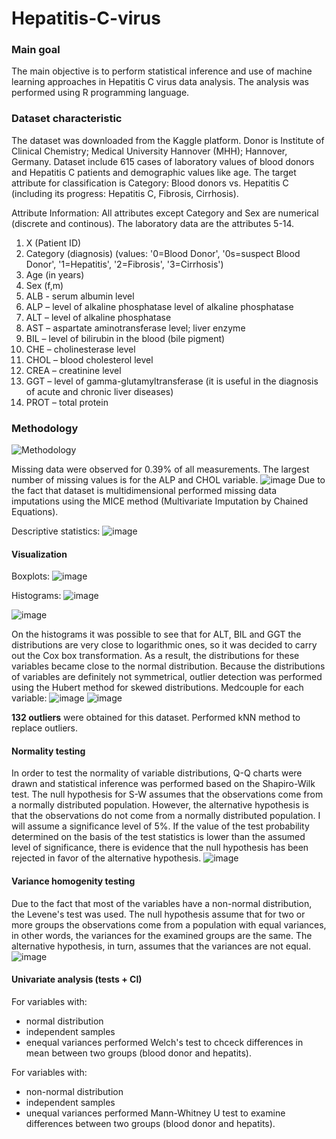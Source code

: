 # Hepatitis-C-virus

### Main goal
The main objective is to perform statistical inference and use of machine learning approaches in Hepatitis C virus data analysis. The analysis was performed using R programming language.

### Dataset characteristic
The dataset was downloaded from the Kaggle platform. Donor is Institute of Clinical Chemistry; Medical University Hannover (MHH); Hannover, Germany. Dataset include 615 cases of laboratory values of blood donors and Hepatitis C patients and demographic values like age. The target attribute for classification is Category: Blood donors vs. Hepatitis C (including its progress: Hepatitis C, Fibrosis, Cirrhosis).

Attribute Information:
All attributes except Category and Sex are numerical (discrete and continous). The laboratory data are the attributes 5-14.
1) X (Patient ID)
2) Category (diagnosis) (values: '0=Blood Donor', '0s=suspect Blood Donor', '1=Hepatitis', '2=Fibrosis', '3=Cirrhosis')
3) Age (in years)
4) Sex (f,m)
5) ALB  - serum albumin level
6) ALP –  level of alkaline phosphatase level of alkaline phosphatase
7) ALT –  level of alkaline phosphatase
8) AST –  aspartate aminotransferase level; liver enzyme
9) BIL –  level of bilirubin in the blood (bile pigment)
10) CHE –  cholinesterase level
11) CHOL –  blood cholesterol level
12) CREA –  creatinine level
13) GGT –  level of gamma-glutamyltransferase (it is useful in the diagnosis of acute and chronic liver diseases)
14) PROT – total protein

### Methodology 
![Methodology](https://github.com/angeuch98/Hepatitis-C-virus/assets/122879873/9fbeb85b-1035-4e6a-933c-c653f7c3c6bb)


Missing data were observed for 0.39% of all measurements. The largest number of missing values is for the  ALP and CHOL variable. 
![image](https://github.com/angeuch98/Hepatitis-C-virus/assets/122879873/8850dfe6-4f2a-49eb-8ee2-4f49ea503d50)
Due to the fact that dataset is multidimensional performed missing data imputations using the MICE method (Multivariate Imputation by Chained Equations).

Descriptive statistics:
![image](https://github.com/angeuch98/Hepatitis-C-virus/assets/122879873/753c25de-c426-4e58-b901-249bff711fc6)

#### Visualization
Boxplots:
![image](https://github.com/angeuch98/Hepatitis-C-virus/assets/122879873/4a864313-657c-4d2c-9d63-826218e82588)

Histograms:
![image](https://github.com/angeuch98/Hepatitis-C-virus/assets/122879873/b4fb412a-085a-4152-8b4e-5d1e82085c70)

![image](https://github.com/angeuch98/Hepatitis-C-virus/assets/122879873/80538e7c-8209-45c7-9b1a-5cc73b8e8bd3)

On the histograms it was possible to see that for ALT, BIL and GGT the distributions are very close to logarithmic ones, so it was decided to carry out the Cox box transformation. As a result, the distributions for these variables became close to the normal distribution. Because the distributions of variables are definitely not symmetrical, outlier detection was performed using the Hubert method for skewed distributions. Medcouple for each variable:
![image](https://github.com/angeuch98/Hepatitis-C-virus/assets/122879873/bc32f4c8-57b5-496d-99b5-cf98bb05164c)
![image](https://github.com/angeuch98/Hepatitis-C-virus/assets/122879873/5355c4ba-b47a-4aa3-bdcc-5c6b84ce9421)

**132 outliers** were obtained for this dataset. Performed kNN method to replace outliers.

#### Normality testing 
In order to test the normality of variable distributions, Q-Q charts were drawn and statistical inference was performed based on the Shapiro-Wilk test. The null hypothesis for S-W assumes that the observations come from a normally distributed population. However, the alternative hypothesis is that the observations do not come from a normally distributed population. I will assume a significance level of 5%. If the value of the test probability determined on the basis of the test statistics is lower than the assumed level of significance, there is evidence that the null hypothesis has been rejected in favor of the alternative hypothesis.
![image](https://github.com/angeuch98/Hepatitis-C-virus/assets/122879873/591aa3ec-d505-4d2a-9263-01ef4ebb1f2a)

#### Variance homogenity testing
Due to the fact that most of the variables have a non-normal distribution, the Levene's test was used. The null hypothesis assume that for two or more groups the observations come from a population with equal variances, in other words, the variances for the examined groups are the same. The alternative hypothesis, in turn, assumes that the variances are not equal.
![image](https://github.com/angeuch98/Hepatitis-C-virus/assets/122879873/65a09329-83ef-4e16-a583-163e6ce462f1)

#### Univariate analysis (tests + CI)
For variables with:
- normal distribution
- independent samples
- enequal variances
performed Welch's test to chceck differences in mean between two groups (blood donor and hepatits).

For variables with:
- non-normal distribution
- independent samples
- unequal variances
performed Mann-Whitney U test to examine differences between two groups (blood donor and hepatits).







